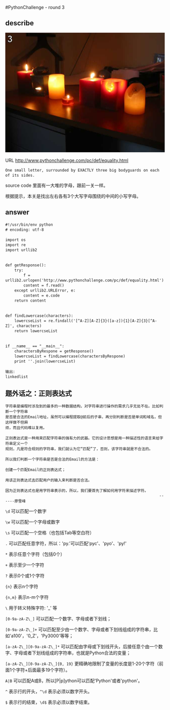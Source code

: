 #PythonChallenge - round 3

## describe
![alt text][stage_one_img]

[stage_one_img]: ../images/round3


URL http://www.pythonchallenge.com/pc/def/equality.html

```
One small letter, surrounded by EXACTLY three big bodyguards on each of its sides.
```

source code 里面有一大堆的字母，跟前一关一样。

根据提示，本关是找出左右各有3个大写字母围绕的中间的小写字母。

## answer

```
#!/usr/bin/env python
# encoding: utf-8

import os
import re
import urllib2


def getResponse():
    try:
        f = urllib2.urlopen('http://www.pythonchallenge.com/pc/def/equality.html')
        content = f.read()
    except urllib2.URLError, e:
        content = e.code
    return content


def findLowercase(characters):
    lowercseList = re.findall('[^A-Z][A-Z]{3}([a-z]){1}[A-Z]{3}[^A-Z]', characters)
    return lowercseList


if __name__ == "__main__":
    charactersByRespone = getResponse()
    lowercseList = findLowercase(charactersByRespone)
    print ''.join(lowercseList)

输出:
linkedlist

```

## 题外话之：正则表达式

```
字符串是编程时涉及到的最多的一种数据结构，对字符串进行操作的需求几乎无处不在。比如判断一个字符串
是否是合法的Email地址，虽然可以编程提取@前后的子串，再分别判断是否是单词和域名，但这样做不但麻
烦，而且代码难以复用。

正则表达式是一种用来匹配字符串的强有力的武器。它的设计思想是用一种描述性的语言来给字符串定义一个
规则，凡是符合规则的字符串，我们就认为它“匹配”了，否则，该字符串就是不合法的。

所以我们判断一个字符串是否是合法的Email的方法是：

创建一个匹配Email的正则表达式；

用该正则表达式去匹配用户的输入来判断是否合法。

因为正则表达式也是用字符串表示的，所以，我们要首先了解如何用字符来描述字符。
																	------廖雪峰
```
```\d``` 可以匹配一个数字

```\w``` 可以匹配一个字母或数字

```\s``` 可以匹配一个空格（也包括Tab等空白符）

```.``` 可以匹配任意字符，所以：'py.'可以匹配'pyc'、'pyo'、'py!'

```*``` 表示任意个字符（包括0个）

```+``` 表示至少一个字符

```?``` 表示0个或1个字符

```{n}``` 表示n个字符

```{n,m}``` 表示n-m个字符

```\``` 用于转义特殊字符: '_' 等

```[0-9a-zA-Z\_]``` 可以匹配一个数字、字母或者下划线；

```[0-9a-zA-Z\_]+``` 可以匹配至少由一个数字、字母或者下划线组成的字符串，比如'a100'，'0_Z'，'Py3000'等等；

```[a-zA-Z\_][0-9a-zA-Z\_]*``` 可以匹配由字母或下划线开头，后接任意个由一个数字、字母或者下划线组成的字符串，也就是Python合法的变量；

```[a-zA-Z\_][0-9a-zA-Z\_]{0, 19}``` 更精确地限制了变量的长度是1-20个字符（前面1个字符+后面最多19个字符）。

```A|B``` 可以匹配A或B，所以[P|p]ython可以匹配'Python'或者'python'。

```^``` 表示行的开头，```^\d``` 表示必须以数字开头。

```$``` 表示行的结束，```\d$``` 表示必须以数字结束。
